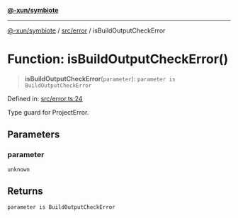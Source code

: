 [**@-xun/symbiote**](../../../README.md)

***

[@-xun/symbiote](../../../README.md) / [src/error](../README.md) / isBuildOutputCheckError

# Function: isBuildOutputCheckError()

> **isBuildOutputCheckError**(`parameter`): `parameter is BuildOutputCheckError`

Defined in: [src/error.ts:24](https://github.com/Xunnamius/symbiote/blob/2e19fbb73f32694e0ab61a9670538fab89e2de03/src/error.ts#L24)

Type guard for ProjectError.

## Parameters

### parameter

`unknown`

## Returns

`parameter is BuildOutputCheckError`
